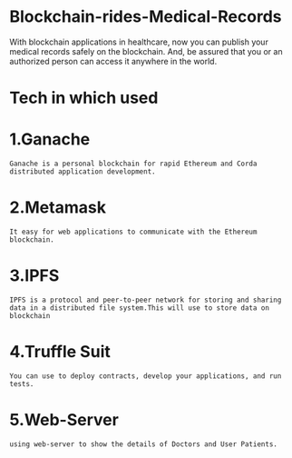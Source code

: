 # Blockchain-rides-Medical-Records

With blockchain applications in healthcare, now you can publish your medical records safely on the blockchain. And, be assured that you or an authorized person can access it anywhere in the world.

# Tech in which used 

# 1.Ganache
    Ganache is a personal blockchain for rapid Ethereum and Corda distributed application development.
  
# 2.Metamask
    It easy for web applications to communicate with the Ethereum blockchain.
  
# 3.IPFS
    IPFS is a protocol and peer-to-peer network for storing and sharing data in a distributed file system.This will use to store data on blockchain

# 4.Truffle Suit
    You can use to deploy contracts, develop your applications, and run tests.
    
# 5.Web-Server
    using web-server to show the details of Doctors and User Patients.
    
